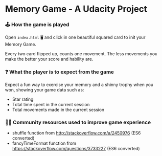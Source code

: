 # Memory Game - A Udacity Project

### 🕹 How the game is played

Open `index.html` 🖥 and click in one beautiful squared card to init your Memory Game.

Every two card flipped up, counts one movement. The less movements you make the better your score and hability are.

### :question: What the player is to expect from the game

Expect a fun way to exercise your memory and a shinny trophy when you won, showing your game data such as:

- Star rating
- Total time spent in the current session
- Total movements made in the current session

### 👩‍💻 Community resources used to improve game experience

- shuffle function from http://stackoverflow.com/a/2450976 (ES6 converted)
- fancyTimeFormat function from https://stackoverflow.com/questions/3733227 (ES6 converted)
